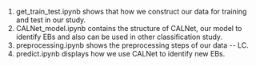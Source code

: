 1. get_train_test.ipynb shows that how we construct our data for training and test in our study.
2. CALNet_model.ipynb contains the structure of CALNet, our model to identify EBs and also can be used in other classification study.
3. preprocessing.ipynb shows the preprocessing steps of our data -- LC.
4. predict.ipynb displays how we use CALNet to identify new EBs.
